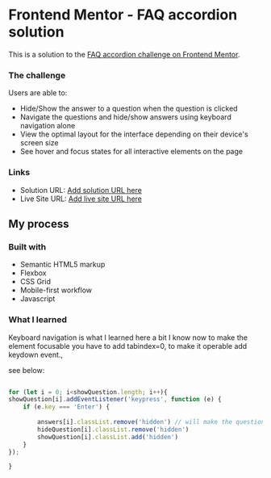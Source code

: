 # Frontend Mentor - FAQ accordion solution

This is a solution to the [FAQ accordion challenge on Frontend Mentor](https://www.frontendmentor.io/challenges/faq-accordion-wyfFdeBwBz). 


### The challenge

Users are able to:

- Hide/Show the answer to a question when the question is clicked
- Navigate the questions and hide/show answers using keyboard navigation alone
- View the optimal layout for the interface depending on their device's screen size
- See hover and focus states for all interactive elements on the page



### Links

- Solution URL: [Add solution URL here](https://your-solution-url.com)
- Live Site URL: [Add live site URL here](https://your-live-site-url.com)

## My process

### Built with

- Semantic HTML5 markup
- Flexbox
- CSS Grid
- Mobile-first workflow
- Javascript


### What I learned

Keyboard navigation is what I learned here a bit I know now to make the element focusable you have to add tabindex=0, to make it operable add keydown event., 

 see below:

```
```
```js
for (let i = 0; i<showQuestion.length; i++){
showQuestion[i].addEventListener('keypress', function (e) {
    if (e.key === 'Enter') {
      
        answers[i].classList.remove('hidden') // will make the question appear 
        hideQuestion[i].classList.remove('hidden')
        showQuestion[i].classList.add('hidden')
    }
});

}
```




